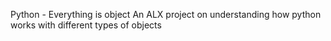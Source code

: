 Python - Everything is object
An ALX project on understanding how python works with different types of objects
